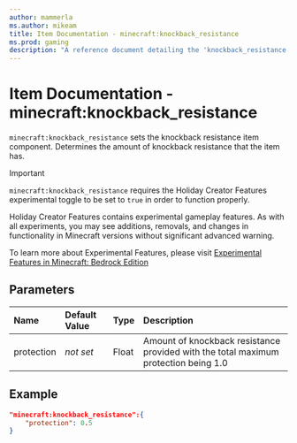 ```yaml
---
author: mammerla
ms.author: mikeam
title: Item Documentation - minecraft:knockback_resistance
ms.prod: gaming
description: "A reference document detailing the 'knockback_resistance' item component"
---
```


# Item Documentation - minecraft:knockback_resistance

`minecraft:knockback_resistance` sets the knockback resistance item component. Determines the amount of  knockback resistance that the item has.

>[!IMPORTANT]
> `minecraft:knockback_resistance` requires the Holiday Creator Features experimental toggle to be set to `true` in order to function properly.
>
>Holiday Creator Features contains experimental gameplay features. As with all experiments, you may see additions, removals, and changes in functionality in Minecraft versions without significant advanced warning.
>
>To learn more about Experimental Features, please visit [Experimental Features in Minecraft: Bedrock Edition](../../../../../Documents/ExperimentalFeaturesToggle.md)

## Parameters

|Name |Default Value  |Type  |Description  |
|:----------|:----------|:----------|:----------|
|protection|*not set*|Float |Amount of knockback resistance provided with the total maximum protection being 1.0|

## Example

```json
"minecraft:knockback_resistance":{
    "protection": 0.5
}
```
